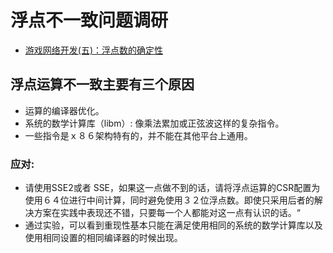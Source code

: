 
# 浮点不一致问题调研
- [游戏网络开发(五)：浮点数的确定性](游戏网络开发(五)：浮点数的确定性.pdf)

## 浮点运算不一致主要有三个原因
- 运算的编译器优化。
- 系统的数学计算库（libm）: 像乘法累加或正弦波这样的复杂指令。
- 一些指令是ｘ８６架构特有的，并不能在其他平台上通用。

### 应对:
- 请使用SSE2或者 SSE，如果这一点做不到的话，请将浮点运算的CSR配置为使用６４位进行中间计算，同时避免使用３２位浮点数。即使只采用后者的解决方案在实践中表现还不错，只要每一个人都能对这一点有认识的话。“
- 通过实验，可以看到重现性基本只能在满足使用相同的系统的数学计算库以及使用相同设置的相同编译器的时候出现。
